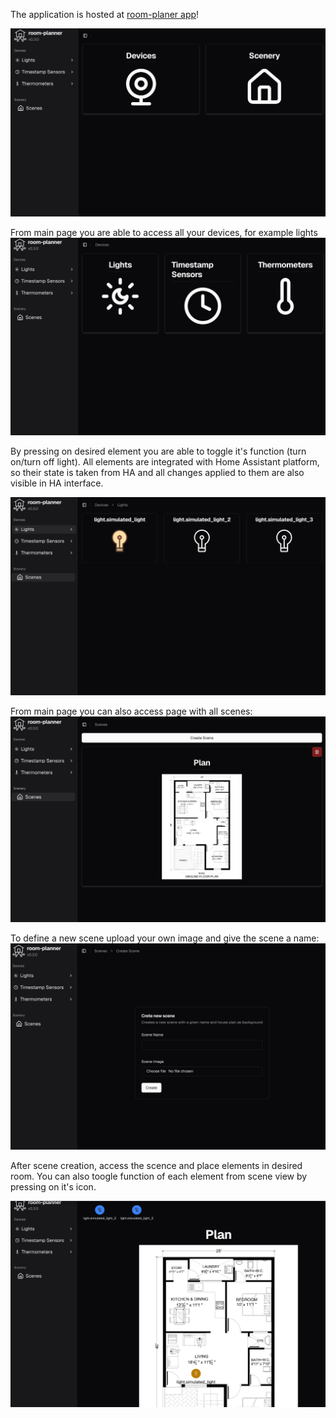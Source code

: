 The application is hosted at [room-planer app](https://room-planner.critteros.dev/)!

![](./docs/main_page.png)

From main page you are able to access all your devices,
for example lights
![](./docs/all_devices.png)

By pressing on desired element you are able to toggle it's function (turn on/turn off light).
All elements are integrated with Home Assistant platform,
so their state is taken from HA and all changes applied to them are also visible in HA interface.

![](./docs/devices_view.png)

From main page you can also access page with all scenes:
![](./docs/scene_view.png)

To define a new scene upload your own image and give the scene a name:
![](./docs/create_scene.png)

After scene creation, access the scence and place elements in desired room.
You can also toogle function of each element from scene view by pressing on it's icon.

![](./docs/move_elements.png)
